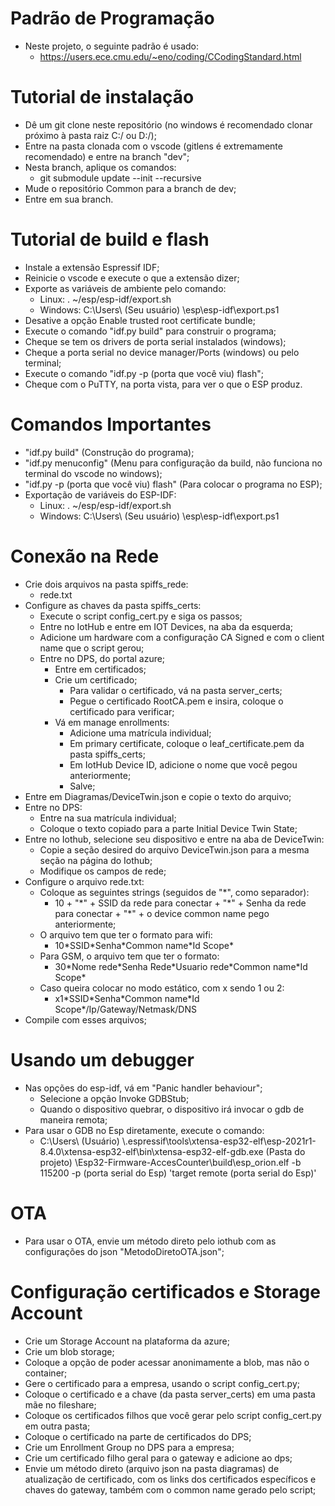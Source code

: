# Padrão de Programação
- Neste projeto, o seguinte padrão é usado:
    - https://users.ece.cmu.edu/~eno/coding/CCodingStandard.html
# Tutorial de instalação
- Dê um git clone neste repositório (no windows é recomendado clonar próximo à pasta raiz C:/ ou D:/);
- Entre na pasta clonada com o vscode (gitlens é extremamente recomendado) e entre na branch "dev";
- Nesta branch, aplique os comandos:
    - git submodule update --init --recursive
- Mude o repositório Common para a branch de dev;
- Entre em sua branch.
# Tutorial de build e flash
- Instale a extensão Espressif IDF;
- Reinicie o vscode e execute o que a extensão dizer;
- Exporte as variáveis de ambiente pelo comando:
    - Linux: . ~/esp/esp-idf/export.sh
    - Windows: C:\Users\ (Seu usuário) \esp\esp-idf\export.ps1
- Desative a opção Enable trusted root certificate bundle;
- Execute o comando "idf.py build" para construir o programa;
- Cheque se tem os drivers de porta serial instalados (windows);
- Cheque a porta serial no device manager/Ports (windows) ou pelo terminal;
- Execute o comando "idf.py -p (porta que você viu) flash";
- Cheque com o PuTTY, na porta vista, para ver o que o ESP produz.
# Comandos Importantes
- "idf.py build" (Construção do programa);
- "idf.py menuconfig" (Menu para configuração da build, não funciona no terminal do vscode no windows);
- "idf.py -p (porta que você viu) flash" (Para colocar o programa no ESP);
- Exportação de variáveis do ESP-IDF:
    - Linux: . ~/esp/esp-idf/export.sh
    - Windows: C:\Users\ (Seu usuário) \esp\esp-idf\export.ps1
# Conexão na Rede
- Crie dois arquivos na pasta spiffs_rede:
    - rede.txt
- Configure as chaves da pasta spiffs_certs:
    - Execute o script config_cert.py e siga os passos;
    - Entre no IotHub e entre em IOT Devices, na aba da esquerda;
    - Adicione um hardware com a configuração CA Signed e com o client name que o script gerou;
    - Entre no DPS, do portal azure;
        - Entre em certificados;
        - Crie um certificado;
            - Para validar o certificado, vá na pasta server_certs;
            - Pegue o certificado RootCA.pem e insira, coloque o certificado para verificar;
        - Vá em manage enrollments:
            - Adicione uma matrícula individual;
            - Em primary certificate, coloque o leaf_certificate.pem da pasta spiffs_certs;
            - Em IotHub Device ID, adicione o nome que você pegou anteriormente;
            - Salve;
- Entre em Diagramas/DeviceTwin.json e copie o texto do arquivo;
- Entre no DPS:
    - Entre na sua matrícula individual;
    - Coloque o texto copiado para a parte Initial Device Twin State;
- Entre no Iothub, selecione seu dispositivo e entre na aba de DeviceTwin:
    - Copie a seção desired do arquivo DeviceTwin.json para a mesma seção na página do Iothub;
    - Modifique os campos de rede;
- Configure o arquivo rede.txt:
    - Coloque as seguintes strings (seguidos de "*", como separador):
        - 10 + "\*" + SSID da rede para conectar + "\*" + Senha da rede para conectar + "\*" + o device common name pego anteriormente;
    - O arquivo tem que ter o formato para wifi:
        - 10\*SSID\*Senha\*Common name\*Id Scope\*
    - Para GSM, o arquivo tem que ter o formato:
        - 30\*Nome rede\*Senha Rede\*Usuario rede\*Common name\*Id Scope\*
    - Caso queira colocar no modo estático, com x sendo 1 ou 2:
        - x1\*SSID\*Senha\*Common name\*Id Scope\*/Ip/Gateway/Netmask/DNS
- Compile com esses arquivos;
# Usando um debugger
- Nas opções do esp-idf, vá em "Panic handler behaviour";
    - Selecione a opção Invoke GDBStub;
    - Quando o dispositivo quebrar, o dispositivo irá invocar o gdb de maneira remota;
- Para usar o GDB no Esp diretamente, execute o comando:
    - C:\Users\ (Usuário) \\.espressif\tools\xtensa-esp32-elf\esp-2021r1-8.4.0\xtensa-esp32-elf\bin\xtensa-esp32-elf-gdb.exe (Pasta do projeto) \Esp32-Firmware-AccesCounter\build\esp_orion.elf -b 115200 -p (porta serial do Esp) 'target remote (porta serial do Esp)'
# OTA
- Para usar o OTA, envie um método direto pelo iothub com as configurações do json "MetodoDiretoOTA.json";
# Configuração certificados e Storage Account
- Crie um Storage Account na plataforma da azure;
- Crie um blob storage;
- Coloque a opção de poder acessar anonimamente a blob, mas não o container;
- Gere o certificado para a empresa, usando o script config_cert.py;
- Coloque o certificado e a chave (da pasta server_certs) em uma pasta mãe no fileshare;
- Coloque os certificados filhos que você gerar pelo script config_cert.py em outra pasta;
- Coloque o certificado na parte de certificados do DPS;
- Crie um Enrollment Group no DPS para a empresa;
- Crie um certificado filho geral para o gateway e adicione ao dps;
- Envie um método direto (arquivo json na pasta diagramas) de atualização de certificado, com os links dos certificados específicos e chaves do gateway, também com o common name gerado pelo script;